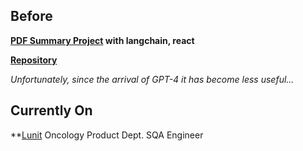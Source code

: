 Before
----
**[PDF Summary Project](https://pdf-summary-frontend.vercel.app/) with langchain, react**

**[Repository](https://github.com/unknownburphy/pdf_summary_frontend)**

*Unfortunately, since the arrival of GPT-4 it has become less useful...*

Currently On
----
**[Lunit](https://www.lunit.io/) Oncology Product Dept. SQA Engineer


<!--
**minhouu/minhouu** is a ✨ _special_ ✨ repository because its `README.md` (this file) appears on your GitHub profile.

Here are some ideas to get you started:

- 🔭 I’m currently working on ...
- 🌱 I’m currently learning ...
- 👯 I’m looking to collaborate on ...
- 🤔 I’m looking for help with ...
- 💬 Ask me about ...
- 📫 How to reach me: ...
- 😄 Pronouns: ...
- ⚡ Fun fact: ...
-->
